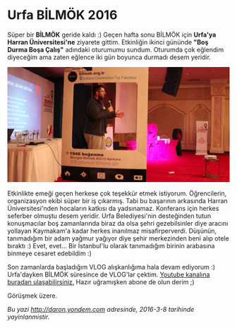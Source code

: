 # Urfa BİLMÖK 2016
Süper bir **BİLMÖK** geride kaldı :) Geçen hafta sonu BİLMÖK için **Urfa'ya Harran Üniversitesi'ne** ziyarete gittim. Etkinliğin ikinci gününde **"Boş Durma Boşa Çalış"** adındaki oturumumu sundum. Oturumda çok eğlendim diyeceğim ama zaten eğlence iki gün boyunca durmadı desem yeridir. 

![](media/Urfa_BILMOK_2016/bilmok.jpg)

Etkinlikte emeği geçen herkese çok teşekkür etmek istiyorum. Öğrencilerin, organizasyon ekibi süper bir iş çıkarmış. Tabi bu başarının arkasında Harran Üniversitesi'nden hocaların katkısı da yadsınamaz. Konferans için herkes seferber olmuştu desem yeridir. Urfa Belediyesi'nin desteğinden tutun konuşmacılar boş zamanlarında biraz da olsa şehri gezebilsinler diye aracını yollayan Kaymakam'a kadar herkes inanılmaz misafirperverdi. Düşünün, tanımadığım bir adam yağmur yağıyor diye şehir merkezinden beni alıp otele bıraktı :) Evet, evet... Bir İstanbul'lu olarak tanımadığım birinin arabasına binmeye cesaret edebildim :)

Son zamanlarda başladığım VLOG alışkanlığıma hala devam ediyorum :) Urfa'dayken BİLMÖK süresince de VLOG'lar çektim. [Youtube kanalına buradan ulaşabilirsiniz.](https://youtu.be/y37SaEtfmYg?list=PLoEH73F0Yy5padFdQjI1pUORmgA_jtQ-4) Hazır uğramışken abone de olun derim ;)

Görüşmek üzere.



*Bu yazi http://daron.yondem.com adresinde, 2016-3-8 tarihinde yayinlanmistir.*
